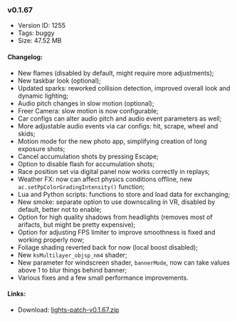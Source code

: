 ### v0.1.67

*   Version ID: 1255
*   Tags: buggy
*   Size: 47.52 MB

#### Changelog:

*   New flames (disabled by default, might require more adjustments);
*   New taskbar look (optional);
*   Updated sparks: reworked collision detection, improved overall look and dynamic lighting;
*   Audio pitch changes in slow motion (optional);
*   Freer Camera: slow motion is now configurable;
*   Car configs can alter audio pitch and audio event parameters as well;
*   More adjustable audio events via car configs: hit, scrape, wheel and skids;
*   Motion mode for the new photo app, simplifying creation of long exposure shots;
*   Cancel accumulation shots by pressing Escape;
*   Option to disable flash for accumulation shots;
*   Race position set via digital panel now works correctly in replays;
*   Weather FX: now can affect physics conditions offline, new `ac.setPpColorGradingIntensity()` function;
*   Lua and Python scripts: functions to store and load data for exchanging;
*   New smoke: separate option to use downscaling in VR, disabled by default, better not to enable;
*   Option for high quality shadows from headlights (removes most of arifacts, but might be pretty expensive);
*   Option for adjusting FPS limiter to improve smoothness is fixed and working properly now;
*   Foliage shading reverted back for now (local boost disabled);
*   New `ksMultilayer_objsp_nm4` shader;
*   New parameter for windscreen shader, `bannerMode`, now can take values above 1 to blur things behind banner;
*   Various fixes and a few small performance improvements.

#### Links:

*   Download: [lights-patch-v0.1.67.zip](?get=0.1.67)
